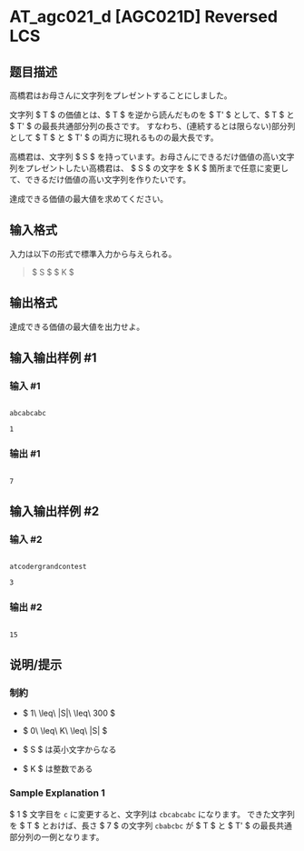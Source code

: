 # AT_agc021_d [AGC021D] Reversed LCS

## 题目描述

[problemUrl]: https://atcoder.jp/contests/agc021/tasks/agc021_d

高橋君はお母さんに文字列をプレゼントすることにしました。

文字列 $ T $ の価値とは、$ T $ を逆から読んだものを $ T' $ として、$ T $ と $ T' $ の最長共通部分列の長さです。 すなわち、(連続するとは限らない)部分列として $ T $ と $ T' $ の両方に現れるものの最大長です。

高橋君は、文字列 $ S $ を持っています。お母さんにできるだけ価値の高い文字列をプレゼントしたい高橋君は、 $ S $ の文字を $ K $ 箇所まで任意に変更して、できるだけ価値の高い文字列を作りたいです。

達成できる価値の最大値を求めてください。

## 输入格式

入力は以下の形式で標準入力から与えられる。

> $ S $ $ K $

## 输出格式

達成できる価値の最大値を出力せよ。

## 输入输出样例 #1

### 输入 #1

```
abcabcabc
1
```

### 输出 #1

```
7
```

## 输入输出样例 #2

### 输入 #2

```
atcodergrandcontest
3
```

### 输出 #2

```
15
```

## 说明/提示

### 制約

- $ 1\ \leq\ |S|\ \leq\ 300 $
- $ 0\ \leq\ K\ \leq\ |S| $
- $ S $ は英小文字からなる
- $ K $ は整数である

### Sample Explanation 1

$ 1 $ 文字目を `c` に変更すると、文字列は `cbcabcabc` になります。 できた文字列を $ T $ とおけば、長さ $ 7 $ の文字列 `cbabcbc` が $ T $ と $ T' $ の最長共通部分列の一例となります。